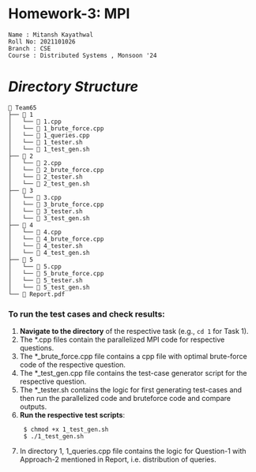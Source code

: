 # Homework-3: MPI

```
Name : Mitansh Kayathwal
Roll No: 2021101026
Branch : CSE
Course : Distributed Systems , Monsoon '24
```

# **_Directory Structure_**

```
📂 Team65
├── 📁 1
│   └── 📄 1.cpp
│   └── 📄 1_brute_force.cpp
│   └── 📄 1_queries.cpp
│   └── 📄 1_tester.sh
│   └── 📄 1_test_gen.sh
├── 📁 2
│   └── 📄 2.cpp
│   └── 📄 2_brute_force.cpp
│   └── 📄 2_tester.sh
│   └── 📄 2_test_gen.sh
├── 📁 3
│   └── 📄 3.cpp
│   └── 📄 3_brute_force.cpp
│   └── 📄 3_tester.sh
│   └── 📄 3_test_gen.sh
├── 📁 4
│   └── 📄 4.cpp
│   └── 📄 4_brute_force.cpp
│   └── 📄 4_tester.sh
│   └── 📄 4_test_gen.sh
├── 📁 5
│   └── 📄 5.cpp
│   └── 📄 5_brute_force.cpp
│   └── 📄 5_tester.sh
│   └── 📄 5_test_gen.sh
└── 📄 Report.pdf
```

### To run the test cases and check results:

1. **Navigate to the directory** of the respective task (e.g., `cd 1` for Task 1).
2. The *.cpp files contain the parallelized MPI code for respective questions.
3. The *_brute_force.cpp file contains a cpp file with optimal brute-force code of the respective question.
4. The *_test_gen.cpp file contains the test-case generator script for the respective question.
5. The *_tester.sh contains the logic for first generating test-cases and then run the parallelized code and bruteforce code and compare outputs.
6. **Run the respective test scripts**:
   ```
    $ chmod +x 1_test_gen.sh
    $ ./1_test_gen.sh
   ```
7. In directory 1, 1_queries.cpp file contains the logic for Question-1 with Approach-2 mentioned in Report, i.e. distribution of queries.
